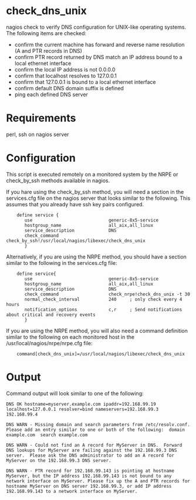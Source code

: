 # check_dns_unix
nagios check to verify DNS configuration for UNIX-like operating systems.  The following items are checked:
   - confirm the current machine has forward and reverse name resolution (A and PTR records in DNS)
   - confirm PTR record returned by DNS match an IP address bound to a local ethernet interface
   - confirm the local IP address is not 0.0.0.0
   - confirm that localhost resolves to 127.0.0.1
   - confirm that 127.0.0.1 is bound to a local ethernet interface
   - confirm default DNS domain suffix is defined
   - ping each defined DNS server
   


# Requirements
perl, ssh  on nagios server

# Configuration

This script is executed remotely on a monitored system by the NRPE or check_by_ssh  methods available in nagios.

If you hare using the check_by_ssh method, you will need a section in the services.cfg file on the nagios server that looks similar to the following.
This assumes that you already have ssh key pairs configured.
```
    define service {
       use                             generic-8x5-service
       hostgroup_name                  all_aix,all_linux
       service_description             DNS
       check_command                   check_by_ssh!/usr/local/nagios/libexec/check_dns_unix
       }
```

Alternatively, if you are using the NRPE method, you should have a section similar to the following in the services.cfg file:
```
    define service{
       use                             generic-8x5-service
       hostgroup_name                  all_aix,all_linux
       service_description             DNS
       check_command                   check_nrpe!check_dns_unix -t 30
       normal_check_interval           240     ; only check every 4 hours
       notification_options            c,r     ; Send notifications about critical and recovery events
       }
```

If you are using the NRPE method, you will also need a command definition similar to the following on each monitored host in the /usr/local/nagios/nrpe/nrpe.cfg file:
```
    command[check_dns_unix]=/usr/local/nagios/libexec/check_dns_unix
```

# Output
Command output will look similar to one of the following:
```
DNS OK hostname=myserver.example.com ipaddr=192.168.99.19 localhost=127.0.0.1 resolver=bind nameservers=192.168.99.3 192.168.99.4
```
```
DNS WARN - Missing domain and search parameters from /etc/resolv.conf.  Please add an entry similar to one or both of the following:  domain example.com  search example.com
```
```
DNS WARN - Could not find an A record for MyServer in DNS.  Forward DNS lookups for MyServer are failing against the 192.168.99.3 DNS server.  Please ask the DNS administrator to add an A record for MyServer on the 192.168.99.3 DNS server.
```
```
DNS WARN - PTR record for 192.168.99.143 is pointing at hostname MyServer, but the IP address 192.168.99.143 is not bound to any network interface on MyServer. Please fix up the A and PTR records for hostname MyServer on DNS server 192.168.99.3, or add IP address 192.168.99.143 to a network interface on MyServer.
```
